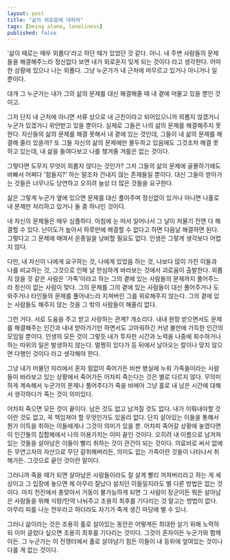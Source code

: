 ```yaml
---
layout: post
title: "삶의 외로움에 대하여"
tags: [being alone, loneliness]
published: false
---
```


'삶이 때로는 매우 외롭다'라고 하던 때가 있었던 것 같다. 아니. 내 주변 사람들의 문제들을 해결해주느라 정신없다 보면 내가 외로운지 잊게 되는 것이다 라고 생각한다. 어떠한 상황에 있으나 나는 외롭다. 그냥 누군가가 내 근처에 머무르고 있거나 아니거나 일 뿐이다. 

대개 그 누군가는 내가 그의 삶의 문제를 대신 해결해줄 때 내 곁에 머물고 있을 뿐인 것이고.

그저 단지 내 근처에 아니면 서류 상으로 내 근친이라고 되어있으니까 외롭지 않겠거니 누군가 있겠거니 위안받고 있을 뿐이다. 실제로 그들은 나의 삶의 문제를 해결해주지 못한다. 자신들의 삶의 문제를 해결 못해서 내 곁에 있는 것인데, 그들이 내 삶의 문제를 해결해 줄리 있을까? 또 그들 자신의 삶의 문제에만 몰두하고 있음에도 그것조차 해결 못하고 있는데, 내 삶을 들여다보고 나를 챙겨줄 겨를은 없는 것이다.

그렇다면 도무지 무엇이 외롭지 않다는 것인가? 그저 그들의 삶의 문제에 골몰하기에도 바빠서 어쩌다 '힘들지?' 하는 말조차 건내지 않는 존재들일 뿐이다. 대신 그들이 받아가는 것들은 너무나도 당연하고 오히려 늘상 더 많은 것들을 요구한다. 

삶은 그렇게 누군가 옆에 있으면 문제를 대신 풀어주며 정신없이 있거나 아니면 나홀로 내 문제만 처리하고 있거나 둘 중 하나인 것이다. 

내 자신의 문제들은 매우 심플하다. 아침에 눈 떠서 일어나서 그 날이 저물기 전엔 다 해결할 수 있다. 난이도가 높아서 하루만에 해결할 수 없다고 하면 다음날 해결하면 된다. 그렇다고 그 문제에 매여서 온종일을 낭비할 필요도 없다. 인생은 그렇게 생각보다 어렵지 않다.

다만, 내 자신이 나에게 요구하는 것, 나에게 있었음 하는 것, 나보다 많이 가진 이들과 나를 비교하는 것, 그것으로 인해 날 한심하게 바라보는 것에서 괴로움이 출발한다. 외롭지 않을 것 같은 사람은 '가족'이라고 하는 그의 곁에 있는 사람들의 문제까지 풀어주느라 정신이 없는 사람이 맞다. 그의 문제를 그의 곁에 있는 사람들이 대신 풀어주거나 도와주거나 타인들의 문제를 풀어내느라 지쳐버린 그를 위로해주지 않는다. 그의 곁에 있는 사람들도 해주지 않는 것을 그 밖의 사람들이 해줄리 없다.

그런 거다. 서로 도움을 주고 받고 사랑하는 관계? 개소리다. 내내 원망 받으면서도 문제를 해결해주는 인간과 내내 받아가기만 하면서도 고마워하긴 커녕 불만에 가득한 인간의 모임일 뿐이다. 인생의 모든 것이 그렇듯 내가 투자한 시간과 노력을 나중에 회수하거나 하는 따위의 일은 발생하지 않는다. 멀쩡히 있다가 등 뒤에서 날아오는 칼이나 맞지 않으면 다행인 것이다 라고 생각해야 한다.

그냥 내가 머물던 자리에서 혼자 힘없이 죽어가든 비싼 병실에 누워 가족들이라는 사람들이 바라보고 있는 상황에서 죽어가든 어차피 죽는다는 것은 별로 다르지 않다. 무의미하게 계속해서 누군가의 문제나 풀어주다가 죽을 바에야 그냥 홀로 내 남은 시간에 대해서 생각하다가 죽는 것이 의미있다. 

어차피 죽으면 모든 것이 끝이다. 남은 것도 없고 남겨질 것도 없다. 내가 이뤄내야할 것이란 것도 없고, 꼭 책임져야 할 무엇인가도 있을리 없다. 단지 살아있는 이들을 통해서 뭔가 이득을 취하는 이들에게나 그것이 의미가 있을 뿐. 어차피 죽어갈 상황에 놓였다면 이 인간들의 집합체에서 나의 이용가치는 이미 끝인 것이다. 오히려 내 이름으로 남겨져있는 것들을 살아남은 이들이 빨리 취하는 것이 관건이 되는 것이다. 의료비로 써서 없에든 무연고자의 자산으로 무단 갈취해버리든, 의미도 없는 가족이란 것들이 나타나서 취해가든. 그것으로 끝인 것이란 말이다.

그러니까 죽을 때가 되면 살아남은 사람들이라도 잘 살게 빨리 꺼져버리라고 하는 게 세상이고 그 입장에 놓으면 제 아무리 잘났다 설치던 이들일지라도 별 다른 방법은 없는 것이다. 마치 전진에서 총맞아서 거동이 불가능하게 되면 그 사람이 장군이든 뭐든 살아남은 사람들을 위해 식량/탄약 나눠주고 조용히 최후를 기다리는 것 말고는 방법이 없다. 아무리 피를 나눈 전우라고 하더라도 자기가 죽게 생긴 마당에 별 수 있나.

그러니 삶이라는 것은 조용히 홀로 살아있는 동안은 어떻게든 최대한 살기 위해 노력하되 이미 글렀다 싶으면 조용히 최후를 기다리는 것이다. 그것이 혼자이든 누군가와 함께이든. 그 누군가는 이 전쟁터에서 홀로 살아남기 힘든 이들이 내 등위에 엎여있는 것이나 다를 게 없는 것이다.
